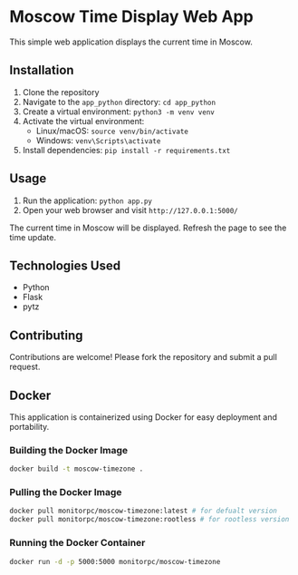 # Moscow Time Display Web App

This simple web application displays the current time in Moscow.

## Installation

1. Clone the repository
2. Navigate to the `app_python` directory: `cd app_python`
3. Create a virtual environment: `python3 -m venv venv`
4. Activate the virtual environment:
    - Linux/macOS: `source venv/bin/activate`
    - Windows: `venv\Scripts\activate`
5. Install dependencies: `pip install -r requirements.txt`

## Usage

1. Run the application: `python app.py`
2. Open your web browser and visit `http://127.0.0.1:5000/`

The current time in Moscow will be displayed.  Refresh the page to see the time update.

## Technologies Used

* Python
* Flask
* pytz

## Contributing

Contributions are welcome!  Please fork the repository and submit a pull request.

## Docker

This application is containerized using Docker for easy deployment and portability.

### Building the Docker Image

```bash
docker build -t moscow-timezone .
```

### Pulling the Docker Image

```bash
docker pull monitorpc/moscow-timezone:latest # for defualt version   
docker pull monitorpc/moscow-timezone:rootless # for rootless version
```

### Running the Docker Container

```bash
docker run -d -p 5000:5000 monitorpc/moscow-timezone   
```
